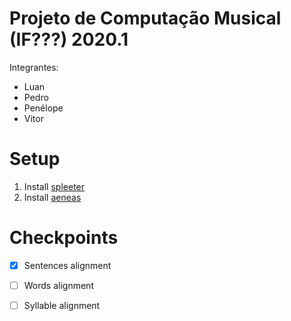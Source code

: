 # Projeto de Computação Musical (IF???) 2020.1

Integrantes:
- Luan
- Pedro
- Penélope
- Vitor

# Setup
1. Install [spleeter](https://github.com/deezer/spleeter)
2. Install [aeneas](https://github.com/readbeyond/aeneas/blob/master/wiki/INSTALL.md#all-in-one-installer-1)

# Checkpoints
- [x] Sentences alignment
- [ ] Words alignment
- [ ] Syllable alignment

